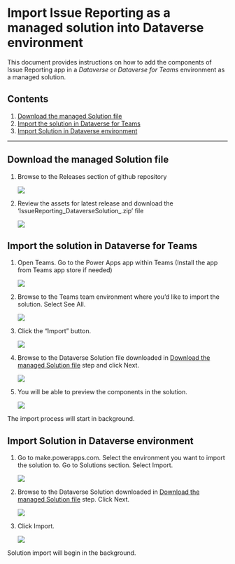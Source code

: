 ﻿# Import Issue Reporting as a managed solution into Dataverse environment 

This document provides instructions on how to add the components of Issue Reporting app in a *Dataverse* or *Dataverse for Teams* environment as a managed solution.  


## Contents 

1. [Download the managed Solution file](#p1)
1. [Import the solution in Dataverse for Teams](#p2)
1. [Import Solution in Dataverse environment](#p3)
---

## Download the managed Solution file<a name="p1"></a>

1. Browse to the Releases section of github repository 

   ![](01.jpeg)

1. Review the assets for latest release and download the ‘IssueReporting\_DataverseSolution\_<Version>.zip’ file 

   ![](02.jpeg)

## Import the solution in Dataverse for Teams<a name="p2"></a>

1. Open Teams. Go to the Power Apps app within Teams (Install the app from Teams app store if needed) 

   ![](03.jpeg)

1. Browse to the Teams team environment where you’d like to import the solution. Select See All. 

   ![](04.jpeg)

1. Click the “Import” button. 

   ![](05.jpeg)

1. Browse to the Dataverse Solution file downloaded in [Download the managed Solution file](#p1) step and click Next. 

   ![](06.jpeg)

1. You will be able to preview the components in the solution. 

   ![](07.jpeg)

The import process will start in background.

## Import Solution in Dataverse environment<a name="p3"></a>

1. Go to make.powerapps.com. Select the environment you want to import the solution to. Go to Solutions section. Select Import.

   ![](08.jpeg)

1. Browse to the Dataverse Solution downloaded in [Download the managed Solution file](#p1) step. Click Next.

   ![](09.jpeg)

1. Click Import.

   ![](10.jpeg)

Solution import will begin in the background.
